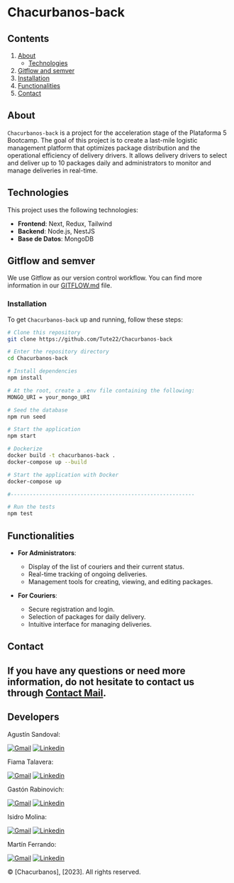 # Chacurbanos-back

## Contents

<ol>
  <li>
    <a href="#about">About</a>
    <ul>
      <li><a href="#technologies">Technologies</a></li>
    </ul>
  </li>
  <li><a href="#gitflow-and-semver">Gitflow and semver</a></li>
  <li>
    <a href="#installation">Installation</a>
  </li>
  <li><a href="#functionalities">Functionalities</a></li>
  <li><a href="#contact">Contact</a></li>
</ol>

## About

`Chacurbanos-back` is a project for the acceleration stage of the Plataforma 5 Bootcamp. The goal of this project is to create a last-mile logistic management platform that optimizes package distribution and the operational efficiency of delivery drivers. It allows delivery drivers to select and deliver up to 10 packages daily and administrators to monitor and manage deliveries in real-time.

## Technologies

This project uses the following technologies:
- **Frontend**: Next, Redux, Tailwind
- **Backend**: Node.js, NestJS
- **Base de Datos**: MongoDB

## Gitflow and semver

We use Gitflow as our version control workflow. You can find more information in our [GITFLOW.md](GITFLOW.md) file.

### Installation

To get `Chacurbanos-back` up and running, follow these steps:

```bash
# Clone this repository
git clone https://github.com/Tute22/Chacurbanos-back

# Enter the repository directory
cd Chacurbanos-back

# Install dependencies
npm install

# At the root, create a .env file containing the following:
MONGO_URI = your_mongo_URI

# Seed the database
npm run seed

# Start the application
npm start

# Dockerize
docker build -t chacurbanos-back .
docker-compose up --build

# Start the application with Docker
docker-compose up

#----------------------------------------------------------

# Run the tests
npm test
```

## Functionalities

- **For Administrators**:
    - Display of the list of couriers and their current status.
    - Real-time tracking of ongoing deliveries.
    - Management tools for creating, viewing, and editing packages.

- **For Couriers**:
    - Secure registration and login.
    - Selection of packages for daily delivery.
    - Intuitive interface for managing deliveries.

## Contact

If you have any questions or need more information, do not hesitate to contact us through [Contact Mail](mailto:fastdeliverychacurbanos@gmail.com).
---

## Developers

 <p>Agustín Sandoval:</p>
  <a href="mailto:agustinandressandoval1@gmail.com" target="_blank" rel="noopener noreferrer">
    <img alt="Gmail" title="gmail" src="https://custom-icon-badges.demolab.com/badge/-agustinandressandoval1@gmail.com-red?style=for-the-badge&logo=mention&logoColor=white"/></a>
  <a href="https://www.linkedin.com/in/agustin-andres-sandoval/" target="_blank" rel="noopener noreferrer">
    <img alt="Linkedin" title="linkedin" src="https://custom-icon-badges.demolab.com/badge/-Linkedin-blue?style=for-the-badge&logoColor=white&logo=linkedin"/></a>

 <p>Fiama Talavera:</p>
  <a href="mailto:fiama.viccini@gmail.com" target="_blank" rel="noopener noreferrer">
    <img alt="Gmail" title="gmail" src="https://custom-icon-badges.demolab.com/badge/-fiama.viccini@gmail.com-red?style=for-the-badge&logo=mention&logoColor=white"/></a>
  <a href="https://www.linkedin.com/in/fiama-talavera-viccini/" target="_blank" rel="noopener noreferrer">
    <img alt="Linkedin" title="linkedin" src="https://custom-icon-badges.demolab.com/badge/-Linkedin-blue?style=for-the-badge&logoColor=white&logo=linkedin"/></a>

 <p>Gastón Rabinovich:</p>
  <a href="mailto:garabinovich@gmail.com" target="_blank" rel="noopener noreferrer">
    <img alt="Gmail" title="gmail" src="https://custom-icon-badges.demolab.com/badge/-garabinovich@gmail.com-red?style=for-the-badge&logo=mention&logoColor=white"/></a>
  <a href="https://www.linkedin.com/in/gast%C3%B3n-ariel-rabinovich-276711283/" target="_blank" rel="noopener noreferrer">
    <img alt="Linkedin" title="linkedin" src="https://custom-icon-badges.demolab.com/badge/-Linkedin-blue?style=for-the-badge&logoColor=white&logo=linkedin"/></a>

 <p>Isidro Molina:</p>
  <a href="mailto:isidromolina260@gmail.com" target="_blank" rel="noopener noreferrer">
    <img alt="Gmail" title="gmail" src="https://custom-icon-badges.demolab.com/badge/-isidromolina260@gmail.com-red?style=for-the-badge&logo=mention&logoColor=white"/></a>
  <a href="https://www.linkedin.com/in/isidro-molina/" target="_blank" rel="noopener noreferrer">
    <img alt="Linkedin" title="linkedin" src="https://custom-icon-badges.demolab.com/badge/-Linkedin-blue?style=for-the-badge&logoColor=white&logo=linkedin"/></a>

 <p>Martín Ferrando:</p>
  <a href="mailto:ferrandomartin6@gmail.com" target="_blank" rel="noopener noreferrer">
    <img alt="Gmail" title="gmail" src="https://custom-icon-badges.demolab.com/badge/-ferrandomartin6@gmail.com-red?style=for-the-badge&logo=mention&logoColor=white"/></a>
  <a href="https://www.linkedin.com/in/martín-ferrando-152594276/" target="_blank" rel="noopener noreferrer">
    <img alt="Linkedin" title="linkedin" src="https://custom-icon-badges.demolab.com/badge/-Linkedin-blue?style=for-the-badge&logoColor=white&logo=linkedin"/></a>

© [Chacurbanos], [2023]. All rights reserved.